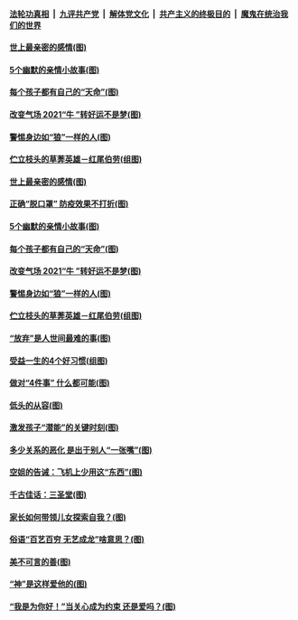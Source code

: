 

####  [法轮功真相](../../../../basic/blob/master/README.md?t=01251631) &nbsp;|&nbsp; [九评共产党](../../../../9ping.md/blob/master/README.md?t=01251631) &nbsp;|&nbsp; [解体党文化](../../../../jtdwh.md/blob/master/README.md?t=01251631)  &nbsp;|&nbsp; [共产主义的终极目的](../../../../gczydzjmd.md/blob/master/README.md?t=01251631) &nbsp;|&nbsp; [魔鬼在统治我们的世界](../../../../mgztzwmdsj.md/blob/master/README.md?t=01251631) 

#### [世上最亲密的感情(图)](../pages/p8/960016.md?t=01251631) 

#### [5个幽默的亲情小故事(图)](../pages/p8/959913.md?t=01251631) 

#### [每个孩子都有自己的“天命”(图)](../pages/p8/960190.md?t=01251631) 

#### [改变气场 2021“牛 ”转好运不是梦(图)](../pages/p8/960128.md?t=01251631) 

#### [警惕身边如“狼”一样的人(图)](../pages/p8/959657.md?t=01251631) 

#### [伫立枝头的草莾英雄－红尾伯劳(组图)](../pages/p8/960084.md?t=01251631) 

#### [世上最亲密的感情(图)](../pages/p8/960016.md?t=01251631) 

#### [正确“脱口罩” 防疫效果不打折(图)](../pages/p8/960185.md?t=01251631) 

#### [5个幽默的亲情小故事(图)](../pages/p8/959913.md?t=01251631) 

#### [每个孩子都有自己的“天命”(图)](../pages/p8/960190.md?t=01251631) 

#### [改变气场 2021“牛 ”转好运不是梦(图)](../pages/p8/960128.md?t=01251631) 

#### [警惕身边如“狼”一样的人(图)](../pages/p8/959657.md?t=01251631) 

#### [伫立枝头的草莾英雄－红尾伯劳(组图)](../pages/p8/960084.md?t=01251631) 

#### [“放弃”是人世间最难的事(图)](../pages/p8/960081.md?t=01251631) 

#### [受益一生的4个好习惯(组图)](../pages/p8/960051.md?t=01251631) 

#### [做对“4件事” 什么都可能(图)](../pages/p8/960014.md?t=01251631) 

#### [低头的从容(图)](../pages/p8/959909.md?t=01251631) 

#### [激发孩子“潜能”的关键时刻(图)](../pages/p8/959981.md?t=01251631) 

#### [多少关系的恶化 是出于别人“一张嘴”(图)](../pages/p8/959945.md?t=01251631) 

#### [空姐的告诫：飞机上少用这“东西”(图)](../pages/p8/959958.md?t=01251631) 

#### [千古佳话：三圣堂(图)](../pages/p8/959671.md?t=01251631) 

#### [家长如何带领儿女探索自我？(图)](../pages/p8/959853.md?t=01251631) 

#### [俗语“百艺百穷 无艺成龙”啥意思？(图)](../pages/p8/959653.md?t=01251631) 

#### [美不可言的善(图)](../pages/p8/959667.md?t=01251631) 

#### [“神”是这样爱他的(图)](../pages/p8/959650.md?t=01251631) 

#### [“我是为你好！”当关心成为约束 还是爱吗？(图)](../pages/p8/959747.md?t=01251631) 

